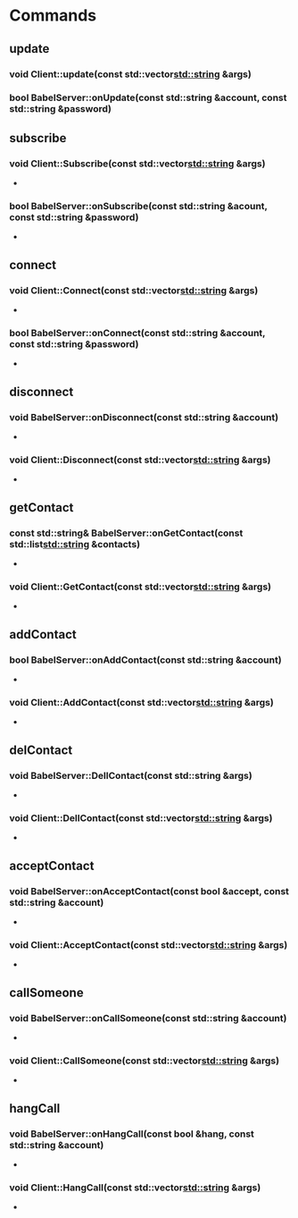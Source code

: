 # Commands

## update
### void Client::update(const std::vector<std::string> &args)
### bool BabelServer::onUpdate(const std::string &account, const std::string &password)

## subscribe
###	void Client::Subscribe(const std::vector<std::string> &args)
* 
### bool BabelServer::onSubscribe(const std::string &acount, const std::string &password)
* 

## connect
### void Client::Connect(const std::vector<std::string> &args)
* 
### bool BabelServer::onConnect(const std::string &account, const std::string &password)	
* 

## disconnect
### void BabelServer::onDisconnect(const std::string &account)
* 
### void Client::Disconnect(const std::vector<std::string> &args)
* 

## getContact	
### const std::string& BabelServer::onGetContact(const std::list<std::string> &contacts)
* 
### void Client::GetContact(const std::vector<std::string> &args)
* 

## addContact
### bool BabelServer::onAddContact(const std::string &account)
* 
### void Client::AddContact(const std::vector<std::string> &args)
* 

## delContact
### void BabelServer::DellContact(const std::string &args)
* 
###	void Client::DellContact(const std::vector<std::string> &args)
* 

## acceptContact
### void BabelServer::onAcceptContact(const bool &accept, const std::string &account)
* 
### void Client::AcceptContact(const std::vector<std::string> &args)
* 

## callSomeone
### void BabelServer::onCallSomeone(const std::string &account)
* 
### void Client::CallSomeone(const std::vector<std::string> &args)
* 

## hangCall
### void BabelServer::onHangCall(const bool &hang, const std::string &account)
* 
### void Client::HangCall(const std::vector<std::string> &args)
* 
